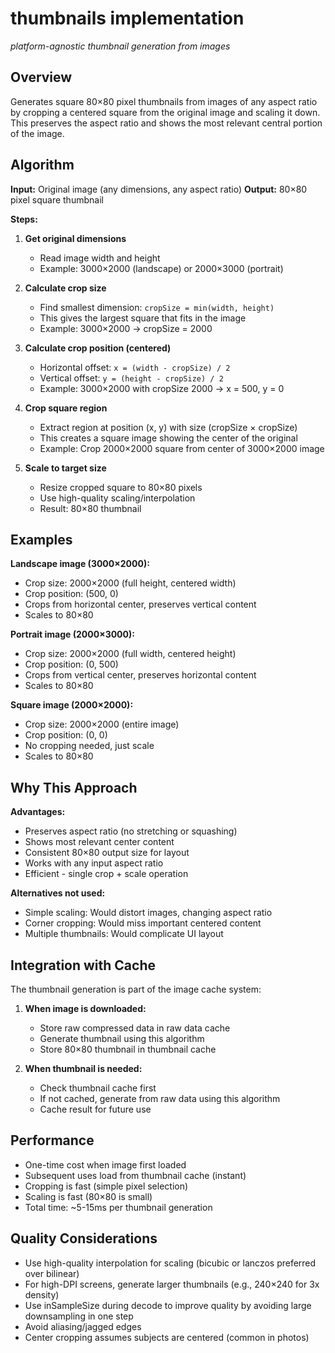 # thumbnails implementation
*platform-agnostic thumbnail generation from images*

## Overview

Generates square 80×80 pixel thumbnails from images of any aspect ratio by cropping a centered square from the original image and scaling it down. This preserves the aspect ratio and shows the most relevant central portion of the image.

## Algorithm

**Input:** Original image (any dimensions, any aspect ratio)
**Output:** 80×80 pixel square thumbnail

**Steps:**

1. **Get original dimensions**
   - Read image width and height
   - Example: 3000×2000 (landscape) or 2000×3000 (portrait)

2. **Calculate crop size**
   - Find smallest dimension: `cropSize = min(width, height)`
   - This gives the largest square that fits in the image
   - Example: 3000×2000 → cropSize = 2000

3. **Calculate crop position (centered)**
   - Horizontal offset: `x = (width - cropSize) / 2`
   - Vertical offset: `y = (height - cropSize) / 2`
   - Example: 3000×2000 with cropSize 2000 → x = 500, y = 0

4. **Crop square region**
   - Extract region at position (x, y) with size (cropSize × cropSize)
   - This creates a square image showing the center of the original
   - Example: Crop 2000×2000 square from center of 3000×2000 image

5. **Scale to target size**
   - Resize cropped square to 80×80 pixels
   - Use high-quality scaling/interpolation
   - Result: 80×80 thumbnail

## Examples

**Landscape image (3000×2000):**
- Crop size: 2000×2000 (full height, centered width)
- Crop position: (500, 0)
- Crops from horizontal center, preserves vertical content
- Scales to 80×80

**Portrait image (2000×3000):**
- Crop size: 2000×2000 (full width, centered height)
- Crop position: (0, 500)
- Crops from vertical center, preserves horizontal content
- Scales to 80×80

**Square image (2000×2000):**
- Crop size: 2000×2000 (entire image)
- Crop position: (0, 0)
- No cropping needed, just scale
- Scales to 80×80

## Why This Approach

**Advantages:**
- Preserves aspect ratio (no stretching or squashing)
- Shows most relevant center content
- Consistent 80×80 output size for layout
- Works with any input aspect ratio
- Efficient - single crop + scale operation

**Alternatives not used:**
- Simple scaling: Would distort images, changing aspect ratio
- Corner cropping: Would miss important centered content
- Multiple thumbnails: Would complicate UI layout

## Integration with Cache

The thumbnail generation is part of the image cache system:

1. **When image is downloaded:**
   - Store raw compressed data in raw data cache
   - Generate thumbnail using this algorithm
   - Store 80×80 thumbnail in thumbnail cache

2. **When thumbnail is needed:**
   - Check thumbnail cache first
   - If not cached, generate from raw data using this algorithm
   - Cache result for future use

## Performance

- One-time cost when image first loaded
- Subsequent uses load from thumbnail cache (instant)
- Cropping is fast (simple pixel selection)
- Scaling is fast (80×80 is small)
- Total time: ~5-15ms per thumbnail generation

## Quality Considerations

- Use high-quality interpolation for scaling (bicubic or lanczos preferred over bilinear)
- For high-DPI screens, generate larger thumbnails (e.g., 240×240 for 3x density)
- Use inSampleSize during decode to improve quality by avoiding large downsampling in one step
- Avoid aliasing/jagged edges
- Center cropping assumes subjects are centered (common in photos)
